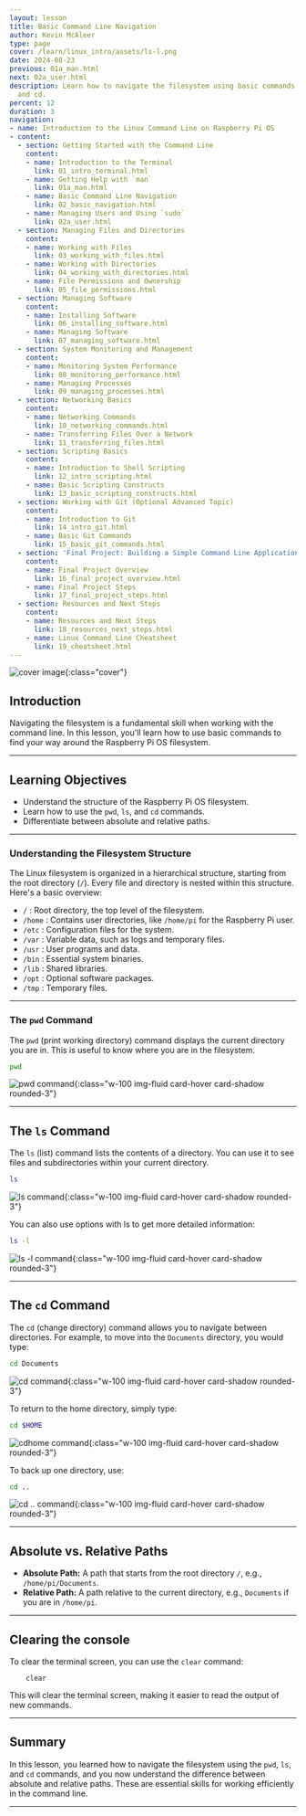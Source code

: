 ```yaml
---
layout: lesson
title: Basic Command Line Navigation
author: Kevin McAleer
type: page
cover: /learn/linux_intro/assets/ls-l.png
date: 2024-08-23
previous: 01a_man.html
next: 02a_user.html
description: Learn how to navigate the filesystem using basic commands like pwd, ls,
  and cd.
percent: 12
duration: 3
navigation:
- name: Introduction to the Linux Command Line on Raspberry Pi OS
- content:
  - section: Getting Started with the Command Line
    content:
    - name: Introduction to the Terminal
      link: 01_intro_terminal.html
    - name: Getting Help with `man`
      link: 01a_man.html
    - name: Basic Command Line Navigation
      link: 02_basic_navigation.html
    - name: Managing Users and Using `sudo`
      link: 02a_user.html
  - section: Managing Files and Directories
    content:
    - name: Working with Files
      link: 03_working_with_files.html
    - name: Working with Directories
      link: 04_working_with_directories.html
    - name: File Permissions and Ownership
      link: 05_file_permissions.html
  - section: Managing Software
    content:
    - name: Installing Software
      link: 06_installing_software.html
    - name: Managing Software
      link: 07_managing_software.html
  - section: System Monitoring and Management
    content:
    - name: Monitoring System Performance
      link: 08_monitoring_performance.html
    - name: Managing Processes
      link: 09_managing_processes.html
  - section: Networking Basics
    content:
    - name: Networking Commands
      link: 10_networking_commands.html
    - name: Transferring Files Over a Network
      link: 11_transferring_files.html
  - section: Scripting Basics
    content:
    - name: Introduction to Shell Scripting
      link: 12_intro_scripting.html
    - name: Basic Scripting Constructs
      link: 13_basic_scripting_constructs.html
  - section: Working with Git (Optional Advanced Topic)
    content:
    - name: Introduction to Git
      link: 14_intro_git.html
    - name: Basic Git Commands
      link: 15_basic_git_commands.html
  - section: 'Final Project: Building a Simple Command Line Application'
    content:
    - name: Final Project Overview
      link: 16_final_project_overview.html
    - name: Final Project Steps
      link: 17_final_project_steps.html
  - section: Resources and Next Steps
    content:
    - name: Resources and Next Steps
      link: 18_resources_next_steps.html
    - name: Linux Command Line Cheatsheet
      link: 19_cheatsheet.html
---
```



![cover image]({{page.cover}}){:class="cover"}

## Introduction

Navigating the filesystem is a fundamental skill when working with the command line. In this lesson, you'll learn how to use basic commands to find your way around the Raspberry Pi OS filesystem.

---

## Learning Objectives

- Understand the structure of the Raspberry Pi OS filesystem.
- Learn how to use the `pwd`, `ls`, and `cd` commands.
- Differentiate between absolute and relative paths.

---

### Understanding the Filesystem Structure

The Linux filesystem is organized in a hierarchical structure, starting from the root directory (`/`). Every file and directory is nested within this structure. Here's a basic overview:

- `/` : Root directory, the top level of the filesystem.
- `/home` : Contains user directories, like `/home/pi` for the Raspberry Pi user.
- `/etc` : Configuration files for the system.
- `/var` : Variable data, such as logs and temporary files.
- `/usr` : User programs and data.
- `/bin` : Essential system binaries.
- `/lib` : Shared libraries.
- `/opt` : Optional software packages.
- `/tmp` : Temporary files.

---

### The `pwd` Command

The `pwd` (print working directory) command displays the current directory you are in. This is useful to know where you are in the filesystem.

```bash
pwd
```

![pwd command](/learn/linux_intro/assets/pwd.png){:class="w-100 img-fluid card-hover card-shadow rounded-3"}

---

## The `ls` Command

The `ls` (list) command lists the contents of a directory. You can use it to see files and subdirectories within your current directory.

``` bash
ls
```

![ls command](/learn/linux_intro/assets/ls.png){:class="w-100 img-fluid card-hover card-shadow rounded-3"}

You can also use options with ls to get more detailed information:

```bash
ls -l
```

![ls -l command](/learn/linux_intro/assets/ls-l.png){:class="w-100 img-fluid card-hover card-shadow rounded-3"}

---

## The `cd` Command

The `cd` (change directory) command allows you to navigate between directories. For example, to move into the `Documents` directory, you would type:

```bash
cd Documents
```

![cd command](/learn/linux_intro/assets/cd.png){:class="w-100 img-fluid card-hover card-shadow rounded-3"}

To return to the home directory, simply type:

```bash
cd $HOME
```

![cdhome command](/learn/linux_intro/assets/cdhome.png){:class="w-100 img-fluid card-hover card-shadow rounded-3"}

To back up one directory, use:

```bash
cd ..
```

![cd  .. command](/learn/linux_intro/assets/cddotdot.png){:class="w-100 img-fluid card-hover card-shadow rounded-3"}

---

## Absolute vs. Relative Paths

- **Absolute Path:** A path that starts from the root directory `/`, e.g., `/home/pi/Documents`.
- **Relative Path:** A path relative to the current directory, e.g., `Documents` if you are in `/home/pi`.

---

## Clearing the console

To clear the terminal screen, you can use the `clear` command:

        clear

This will clear the terminal screen, making it easier to read the output of new commands.

---

## Summary

In this lesson, you learned how to navigate the filesystem using the `pwd`, `ls`, and `cd` commands, and you now understand the difference between absolute and relative paths. These are essential skills for working efficiently in the command line.

---
